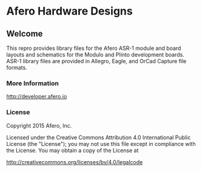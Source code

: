 # Afero Hardware Designs #

## Welcome ##

This repro provides library files for the Afero ASR-1 module and board layouts and schematics for the Modulo and Plinto development boards. ASR-1 library files are provided in Allegro, Eagle, and OrCad Capture file formats.

### More Information ###

<http://developer.afero.io>

### License ###

Copyright 2015 Afero, Inc.

Licensed under the Creative Commons Attribution 4.0 International Public 
License (the "License"); you may not use this file except in compliance 
with the License. You may obtain a copy of the License at

<http://creativecommons.org/licenses/by/4.0/legalcode>
